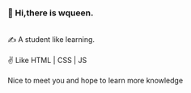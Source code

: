 ### 👋 Hi,there is wqueen.
<br>
 ✍ A student like learning. <br>
 <br>
 ✌ Like HTML | CSS | JS <br>
 <br>
 Nice to meet you and hope to learn more knowledge <br>
 




